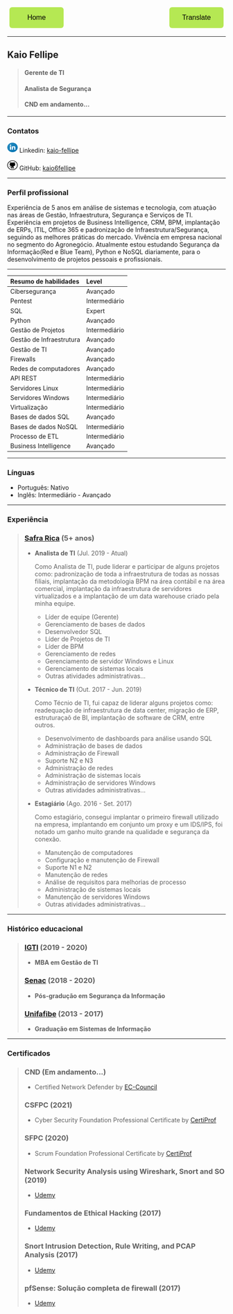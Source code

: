 <style>
.button {
  border-radius: 6px;
  background-color: #b5e853;
  border: none;
  color: #000;
  text-align: center;
  font-size: 16px;
  padding: 15px;
  width: 125px;
  transition: all 0.5s;
  cursor: pointer;
  margin: 5px;
}
.button span {
  cursor: pointer;
  display: inline-block;
  position: relative;
  transition: 0.5s;
}
.button span:after {
  content: '\00bb';
  position: absolute;
  opacity: 0;
  top: 0;
  right: -20px;
  transition: 0.5s;
}
.button:hover span {
  padding-right: 25px;
}
.button:hover span:after {
  opacity: 1;
  right: 0;
}
</style>

<div>
    <a href="https://kaio6fellipe.github.io/"><button class="button"><span>Home</span></button></a>
    <a href="https://kaio6fellipe.github.io/resume/"><button class="button" style="float: right"><span>Translate</span></button></a>
</div>

* * *
## **Kaio Fellipe**
> #### Gerente de TI
> #### Analista de Segurança
> #### CND em andamento...

---
### **Contatos**

![LinkedIn](./images/resized-linkedin-icon.svg) Linkedin: [kaio-fellipe](https://www.linkedin.com/in/kaio-fellipe/)

![GitHub](./images/resized-github-icon.svg) GitHub: [kaio6fellipe](https://github.com/kaio6fellipe)

[//]: # (<table>)
[//]: # (    <tr>)
[//]: # (        <td><img src="./images/linkedin-icon.svg" alt="Linkedin" width="35" height="40"></td>)
[//]: # (        <td><a href="https://www.linkedin.com/in/kaio-fellipe/" style="color: white">kaio-fellipe</a></td>)
[//]: # (        <td><img src="./images/github-icon.svg" alt="GitHub" width="35" height="40"></td>)
[//]: # (        <td><a href="https://github.com/kaio6fellipe" style="color: white">kaio6fellipe</a></td>)
[//]: # (    </tr>)
[//]: # (</table>)

---
### **Perfil profissional**

Experiência de 5 anos em análise de sistemas e tecnologia, com atuação nas áreas de Gestão, Infraestrutura, Segurança e Serviços de TI. Experiência em projetos de Business Intelligence, CRM, BPM, implantação de ERPs, ITIL, Office 365 e padronização de Infraestrutura/Segurança, seguindo as melhores práticas do mercado. Vivência em empresa nacional no segmento do Agronegócio. Atualmente estou estudando Segurança da Informação(Red e Blue Team), Python e NoSQL diariamente, para o desenvolvimento de projetos pessoais e profissionais.

---

| **Resumo de habilidades**       | Level         |
|:--------------------------------|:--------------|
| Cibersegurança                  | Avançado      |
| Pentest                         | Intermediário |
| SQL                             | Expert        |
| Python                          | Avançado      |
| Gestão de Projetos              | Intermediário |
| Gestão de Infraestrutura        | Avançado      |
| Gestão de TI                    | Avançado      |
| Firewalls                       | Avançado      |
| Redes de computadores           | Avançado      |
| API REST                        | Intermediário |
| Servidores Linux                | Intermediário |
| Servidores Windows              | Intermediário |
| Virtualização                   | Intermediário |
| Bases de dados SQL              | Avançado      |
| Bases de dados NoSQL            | Intermediário |
| Processo de ETL                 | Intermediário |
| Business Intelligence           | Avançado      |

---
### **Línguas**
- Português: Nativo
- Inglês: Intermediário - Avançado

---
### **Experiência**
> ### **[Safra Rica](https://www.safrarica.com.br/)** (5+ anos)
>
> - **Analista de TI** (Jul. 2019 - Atual)
>
>   Como Analista de TI, pude liderar e participar de alguns projetos como: padronização de toda a infraestrutura de todas as nossas filiais, implantação da metodologia BPM na área contábil e na área comercial, implantação da infraestrutura de servidores virtualizados e a implantação de um data warehouse criado pela minha equipe.
>   - Líder de equipe (Gerente)
>   - Gerenciamento de bases de dados
>   - Desenvolvedor SQL
>   - Líder de Projetos de TI
>   - Líder de BPM
>   - Gerenciamento de redes
>   - Gerenciamento de servidor Windows e Linux
>   - Gerenciamento de sistemas locais
>   - Outras atividades administrativas...
>
> - **Técnico de TI** (Out. 2017 - Jun. 2019)
>
>   Como Técnio de TI, fui capaz de liderar alguns projetos como: readequação de infraestrutura de data center, migração de ERP, estruturaçaõ de BI, implantação de software de CRM, entre outros.
>   - Desenvolvimento de dashboards para análise usando SQL
>   - Administração de bases de dados
>   - Administração de Firewall
>   - Suporte N2 e N3
>   - Administração de redes
>   - Administração de sistemas locais
>   - Administração de servidores Windows
>   - Outras atividades administrativas...
>
> - **Estagiário** (Ago. 2016 - Set. 2017)
>   
>   Como estagiário, consegui implantar o primeiro firewall utilizado na empresa, implantando em conjunto um proxy e um IDS/IPS, foi notado um ganho muito grande na qualidade e segurança da conexão.
>   - Manutenção de computadores
>   - Configuração e manutenção de Firewall
>   - Suporte N1 e N2
>   - Manutenção de redes
>   - Análise de requisitos para melhorias de processo
>   - Administração de sistemas locais
>   - Manutenção de servidores Windows
>   - Outras atividades administrativas...

---
### **Histórico educacional**
> ### **[IGTI](https://www.igti.com.br/)** (2019 - 2020)
> - **MBA em Gestão de TI**
> 
> ### **[Senac](https://www.sp.senac.br/)** (2018 - 2020)
> - **Pós-gradução em Segurança da Informação**
> 
> ### **[Unifafibe](https://unifafibe.com.br/)** (2013 - 2017)
> - **Graduação em Sistemas de Informação**

---
### **Certificados**
> ### **CND** (Em andamento...)
> - Certified Network Defender by [EC-Council](https://www.eccouncil.org/)
>
> ### **CSFPC** (2021)
> - Cyber Security Foundation Professional Certificate by [CertiProf](https://certiprof.com/)
>
> ### **SFPC** (2020)
> - Scrum Foundation Professional Certificate by [CertiProf](https://certiprof.com/)
>
> ### **Network Security Analysis using Wireshark, Snort and SO** (2019)
> - [Udemy](https://www.udemy.com/)
>
> ### **Fundamentos de Ethical Hacking** (2017)
> - [Udemy](https://www.udemy.com/)
>
> ### **Snort Intrusion Detection, Rule Writing, and PCAP Analysis** (2017)
> - [Udemy](https://www.udemy.com/)
>
> ### **pfSense: Solução completa de firewall** (2017)
> - [Udemy](https://www.udemy.com/)
